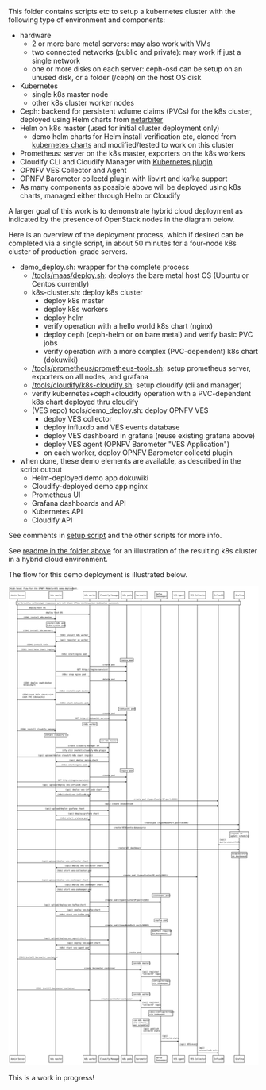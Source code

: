 <!---
.. This work is licensed under a Creative Commons Attribution 4.0 International License.
.. http://creativecommons.org/licenses/by/4.0
.. (c) 2017-2018 AT&T Intellectual Property, Inc
-->

This folder contains scripts etc to setup a kubernetes cluster with the following type of environment and components:
* hardware
  * 2 or more bare metal servers: may also work with VMs
  * two connected networks (public and private): may work if just a single network
  * one or more disks on each server: ceph-osd can be setup on an unused disk, or a folder (/ceph) on the host OS disk
* Kubernetes
  * single k8s master node
  * other k8s cluster worker nodes
* Ceph: backend for persistent volume claims (PVCs) for the k8s cluster, deployed using Helm charts from [netarbiter](https://github.com/att/netarbiter)
* Helm on k8s master (used for initial cluster deployment only)
  * demo helm charts for Helm install verification etc, cloned from [kubernetes charts](https://github.com/kubernetes/charts) and modified/tested to work on this cluster
* Prometheus: server on the k8s master, exporters on the k8s workers
* Cloudify CLI and Cloudify Manager with [Kubernetes plugin](https://github.com/cloudify-incubator/cloudify-kubernetes-plugin)
* OPNFV VES Collector and Agent
* OPNFV Barometer collectd plugin with libvirt and kafka support
* As many components as possible above will be deployed using k8s charts, managed either through Helm or Cloudify

A larger goal of this work is to demonstrate hybrid cloud deployment as indicated by the presence of OpenStack nodes in the diagram below.

Here is an overview of the deployment process, which if desired can be completed via a single script, in about 50 minutes for a four-node k8s cluster of production-grade servers.
* demo_deploy.sh: wrapper for the complete process
  * [/tools/maas/deploy.sh](/tools/maas/deploy.sh): deploys the bare metal host OS (Ubuntu or Centos currently)
  * k8s-cluster.sh: deploy k8s cluster
    * deploy k8s master
    * deploy k8s workers
    * deploy helm
    * verify operation with a hello world k8s chart (nginx)
    * deploy ceph (ceph-helm or on bare metal) and verify basic PVC jobs
    * verify operation with a more complex (PVC-dependent) k8s chart (dokuwiki)
  * [/tools/prometheus/prometheus-tools.sh](/tools/prometheus/prometheus-tools.sh): setup prometheus server, exporters on all nodes, and grafana
  * [/tools/cloudify/k8s-cloudify.sh](/tools/cloudify/k8s-cloudify.sh): setup cloudify (cli and manager)
  * verify kubernetes+ceph+cloudify operation with a PVC-dependent k8s chart deployed thru cloudify
  * (VES repo) tools/demo_deploy.sh: deploy OPNFV VES
    * deploy VES collector
    * deploy influxdb and VES events database
    * deploy VES dashboard in grafana (reuse existing grafana above)
    * deploy VES agent (OPNFV Barometer "VES Application")
    * on each worker, deploy OPNFV Barometer collectd plugin
* when done, these demo elements are available, as described in the script output
  * Helm-deployed demo app dokuwiki
  * Cloudify-deployed demo app nginx
  * Prometheus UI
  * Grafana dashboards and API
  * Kubernetes API
  * Cloudify API

See comments in [setup script](k8s-cluster.sh) and the other scripts for more info.

See [readme in the folder above](/tools/README.md) for an illustration of the resulting k8s cluster in a hybrid cloud environment.

The flow for this demo deployment is illustrated below.

![models_demo_flow.svg](/docs/images/models_demo_flow.svg "models_demo_flow.svg")

This is a work in progress!